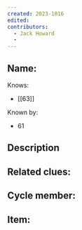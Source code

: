 ```yaml
---
created: 2023-1016
edited:
contributors:
  - Jack Howard
  - 
---
```


Name:
- 

Knows:
- [[63]]

Known by:
- 61

Description
- 

Related clues:
- 
Cycle member:
- 
Item:
- 




